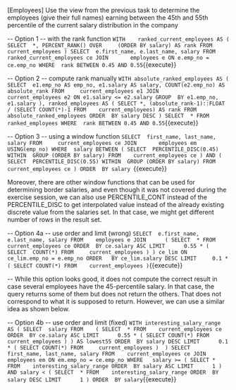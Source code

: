 [Employees] Use the view from the previous task to determine the employees (give their full names) earning between the 45th and 55th percentile of the current salary distribution in the company


-- Option 1 -- with the rank function
``
WITH	ranked_current_employees AS (
SELECT	*, PERCENT_RANK()
OVER     (ORDER BY salary) AS rank
FROM     current_employees
)
SELECT	e.first_name, e.last_name, salary
FROM     ranked_current_employees ce
JOIN       employees e ON e.emp_no = ce.emp_no
WHERE  rank BETWEEN 0.45 AND 0.55
``{{execute}}


-- Option 2 -- compute rank manually
``
WITH absolute_ranked_employees AS (
SELECT	e1.emp_no AS emp_no, e1.salary AS salary, COUNT(e2.emp_no) AS absolute_rank
FROM     current_employees e1
JOIN       current_employees e2 ON e1.salary <= e2.salary
GROUP  BY e1.emp_no, e1.salary
),
       ranked_employees AS (
SELECT *, (absolute_rank-1)::FLOAT / (SELECT COUNT(*)-1 FROM	current_employees) AS rank
FROM    absolute_ranked_employees
ORDER  BY salary DESC
)
SELECT	* FROM	ranked_employees
WHERE  rank BETWEEN 0.45 AND 0.55
``{{execute}}




-- Option 3 -- using a window function
``
SELECT	first_name, last_name, salary
FROM     current_employees ce
JOIN       employees em USING(emp_no)
WHERE  salary BETWEEN (
SELECT	PERCENTILE_DISC(0.45)
WITHIN  GROUP (ORDER BY salary)
FROM    current_employees ce
) AND (
SELECT	PERCENTILE_DISC(0.55)
WITHIN  GROUP (ORDER BY salary)
FROM     current_employees ce
)
ORDER  BY salary 
``{{execute}}


Moreover, there are other window functions that can be used for determining border salaries, and even though it was not covered during the exercise session, we can also use PERCENTILE_CONT instead of the PERCENTILE_DISC to get interpolated value instead of the already existing discrete value from the salaries set. In that case, we might get different number of rows in the result set.
 

-- Option 4a -- use order and limit (wrong)
``
SELECT	e.first_name, e.last_name, salary
FROM    employees e
JOIN      (
SELECT	*
FROM    current_employees ce
ORDER  BY ce.salary ASC
LIMIT      0.55 * (
SELECT	COUNT(*)
FROM     current_employees
)
) ce_lim ON ce_lim.emp_no = e.emp_no
ORDER	BY ce_lim.salary DESC
LIMIT     0.1 * (
SELECT COUNT(*)
FROM    current_employees
)
``{{execute}}

-- While this option looks good, it does not compute the correct result in case several employees have the 45-percentile salary. In that case, the query returns some of them but does not return the others. That does not correspond to what it is supposed to return. However, we can use a similar idea as shown below.


-- Option 4b -- use order and limit (fixed)
``
WITH interesting_salary_range AS (
SELECT	salary
FROM    (
SELECT	*
FROM    current_employees ce
ORDER  BY ce.salary ASC
LIMIT      0.55 * (
SELECT COUNT(*)
FROM     current_employees
)
) AS lowest55
ORDER  BY salary DESC
LIMIT      0.1 * (
SELECT COUNT(*)
FROM     current_employees
) 
)
SELECT	first_name, last_name, salary
FROM    current_employees ce
JOIN      employees em ON em.emp_no = ce.emp_no
WHERE	salary >= (
SELECT *
FROM    interesting_salary_range
ORDER  BY salary ASC
LIMIT      1
)
       AND salary < (
SELECT	*
FROM    interesting_salary_range
ORDER  BY salary DESC
LIMIT      1
)
ORDER  BY salary
``{{execute}}
